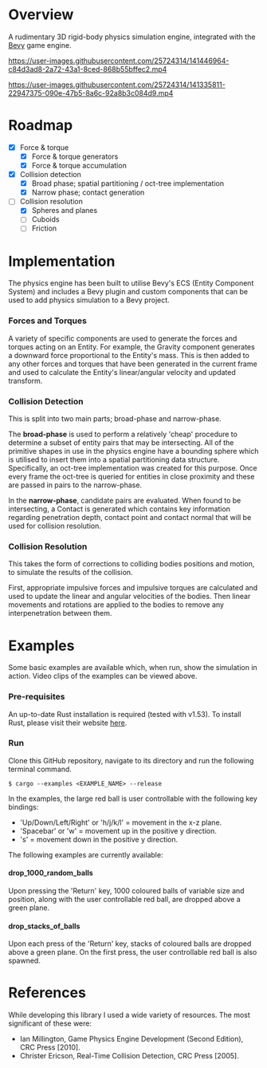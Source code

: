 # Overview

A rudimentary 3D rigid-body physics simulation engine, integrated with the
[Bevy](https://bevyengine.org/) game engine.

https://user-images.githubusercontent.com/25724314/141446964-c84d3ad8-2a72-43a1-8ced-868b55bffec2.mp4

https://user-images.githubusercontent.com/25724314/141335811-22947375-090e-47b5-8a6c-92a8b3c084d9.mp4

# Roadmap

- [x] Force & torque
    - [x] Force & torque generators
    - [x] Force & torque accumulation

- [x] Collision detection
    - [x] Broad phase; spatial partitioning / oct-tree implementation
    - [x] Narrow phase; contact generation
- [ ] Collision resolution
    - [x] Spheres and planes
    - [ ] Cuboids
    - [ ] Friction

# Implementation

The physics engine has been built to utilise Bevy's ECS (Entity Component System) and includes a
Bevy plugin and custom components that can be used to add physics simulation to a Bevy project.

### Forces and Torques

A variety of specific components are used to generate the forces and torques acting on an Entity.
For example, the Gravity component generates a downward force proportional to the Entity's mass.
This is then added to any other forces and torques that have been generated in the current frame
and used to calculate the Entity's linear/angular velocity and updated transform.

### Collision Detection

This is split into two main parts; broad-phase and narrow-phase.

The __broad-phase__ is used to perform a relatively 'cheap' procedure to determine a subset of entity
pairs that may be intersecting. All of the primitive shapes in use in the physics engine have a
bounding sphere which is utilised to insert them into a spatial partitioning data structure.
Specifically, an oct-tree implementation was created for this purpose. Once every frame the oct-tree
is queried for entities in close proximity and these are passed in pairs to the narrow-phase.

In the __narrow-phase__, candidate pairs are evaluated. When found to be intersecting, a Contact is
generated which contains key information regarding penetration depth, contact point and contact
normal that will be used for collision resolution.

### Collision Resolution

This takes the form of corrections to colliding bodies positions and motion, to simulate the results
of the collision.

First, appropriate impulsive forces and impulsive torques are calculated and used to update the
linear and angular velocities of the bodies. Then linear movements and rotations are applied to the
bodies to remove any interpenetration between them.

# Examples

Some basic examples are available which, when run, show the simulation in action. Video clips of the
examples can be viewed above.

### Pre-requisites

An up-to-date Rust installation is required (tested with v1.53). To install Rust, please visit
their website [here](https://www.rust-lang.org/tools/install).

### Run

Clone this GitHub repository, navigate to its directory and run the following terminal command.

    $ cargo --examples <EXAMPLE_NAME> --release

In the examples, the large red ball is user controllable with the following key bindings:

- 'Up/Down/Left/Right' or 'h/j/k/l' = movement in the x-z plane.
- 'Spacebar' or 'w' = movement up in the positive y direction.
- 's' = movement down in the positive y direction.

The following examples are currently available:

#### drop_1000_random_balls

Upon pressing the 'Return' key, 1000 coloured balls of variable size and position, along with the
user controllable red ball, are dropped above a green plane.

#### drop_stacks_of_balls

Upon each press of the 'Return' key, stacks of coloured balls are dropped above a green plane.
On the first press, the user controllable red ball is also spawned.

# References

While developing this library I used a wide variety of resources. The most significant of these
were:

- Ian Millington, Game Physics Engine Development (Second Edition), CRC Press [2010].
- Christer Ericson, Real-Time Collision Detection, CRC Press [2005].
